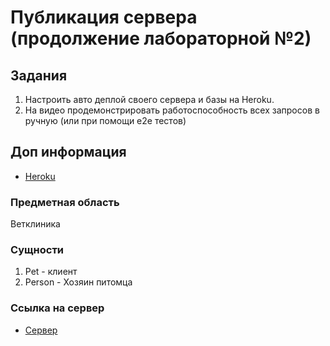 # Публикация сервера (продолжение лабораторной №2)

## Задания
1. Настроить авто деплой своего сервера и базы на Heroku.
2. На видео продемонстрировать работоспособность всех запросов в ручную (или при помощи e2e тестов)

## Доп информация
- [Heroku](https://www.heroku.com/)

### Предметная область
Ветклиника

### Сущности
1. Pet - клиент
2. Person - Хозяин питомца

### Cсылка на сервер
- [Сервер](https://damp-sands-75003.herokuapp.com/)